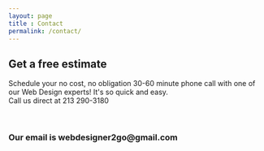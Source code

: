 ```yaml
---
layout: page
title : Contact
permalink: /contact/
---
```


<h2>Get a free estimate</h2>
<p>Schedule your no cost, no obligation 30-60 minute phone
 call with one of our Web Design experts! It's so quick and easy.<br>
 Call us direct at 213 290-3180</p>
<br>
<h3>Our email is webdesigner2go@gmail.com</h3>
 
